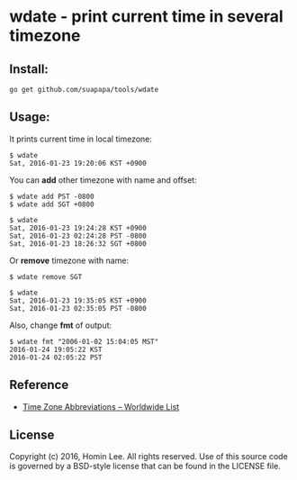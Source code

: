 # wdate - print current time in several timezone

## Install:

    go get github.com/suapapa/tools/wdate


## Usage:

It prints current time in local timezone:

    $ wdate
    Sat, 2016-01-23 19:20:06 KST +0900

You can **add** other timezone with name and offset:

    $ wdate add PST -0800
    $ wdate add SGT +0800

    $ wdate
    Sat, 2016-01-23 19:24:28 KST +0900
    Sat, 2016-01-23 02:24:28 PST -0800
    Sat, 2016-01-23 18:26:32 SGT +0800

Or **remove** timezone with name:

    $ wdate remove SGT

    $ wdate
    Sat, 2016-01-23 19:35:05 KST +0900
    Sat, 2016-01-23 02:35:05 PST -0800

Also, change **fmt** of output:

    $ wdate fmt "2006-01-02 15:04:05 MST"
    2016-01-24 19:05:22 KST
    2016-01-24 02:05:22 PST

## Reference
* [Time Zone Abbreviations – Worldwide List](http://www.timeanddate.com/time/zones/)


## License

Copyright (c) 2016, Homin Lee.
All rights reserved.
Use of this source code is governed by a BSD-style license that can be
found in the LICENSE file.
